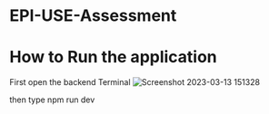 # EPI-USE-Assessment

# How to Run the application 

First open the backend Terminal
![Screenshot 2023-03-13 151328](https://user-images.githubusercontent.com/103145617/224850461-2f0e823f-ccaf-469d-b310-904d6ddd67ed.png)

then type npm run dev
